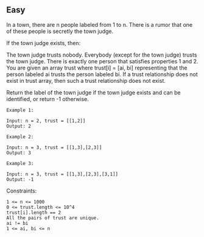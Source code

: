 Easy
---
In a town, there are n people labeled from 1 to n. There is a rumor that one of these people is secretly the town judge.

If the town judge exists, then:

The town judge trusts nobody.
Everybody (except for the town judge) trusts the town judge.
There is exactly one person that satisfies properties 1 and 2.
You are given an array trust where trust[i] = [ai, bi] representing that the person labeled ai trusts the person labeled bi. If a trust relationship does not exist in trust array, then such a trust relationship does not exist.

Return the label of the town judge if the town judge exists and can be identified, or return -1 otherwise.

 
```
Example 1:

Input: n = 2, trust = [[1,2]]
Output: 2

Example 2:

Input: n = 3, trust = [[1,3],[2,3]]
Output: 3

Example 3:

Input: n = 3, trust = [[1,3],[2,3],[3,1]]
Output: -1
``` 

Constraints:
```
1 <= n <= 1000
0 <= trust.length <= 10^4
trust[i].length == 2
All the pairs of trust are unique.
ai != bi
1 <= ai, bi <= n
```
